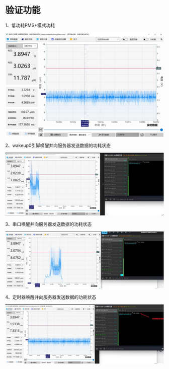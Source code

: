 # 验证功能

1、低功耗PMS+模式功耗

![f](./image/pms.jpg)

2、wakeup0引脚唤醒并向服务器发送数据的功耗状态

![f](./image/pms_wakeup0.jpg)

3、串口唤醒并向服务器发送数据的功耗状态

![ff](./image/pms_uart.jpg)

4、定时器唤醒并向服务器发送数据的功耗状态

![dd](./image/pms_timer.jpg)
